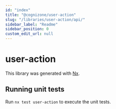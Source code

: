 ```yaml
---
id: "index"
title: "@cognizone/user-action"
slug: "/libraries/user-action/api/"
sidebar_label: "Readme"
sidebar_position: 0
custom_edit_url: null
---
```


# user-action

This library was generated with [Nx](https://nx.dev).

## Running unit tests

Run `nx test user-action` to execute the unit tests.
